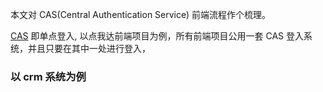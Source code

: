 本文对 CAS(Central Authentication Service) 前端流程作个梳理。

[CAS](https://github.com/apereo/cas) 即单点登入, 以点我达前端项目为例，所有前端项目公用一套 CAS 登入系统，并且只要在其中一处进行登入，

### 以 crm 系统为例



